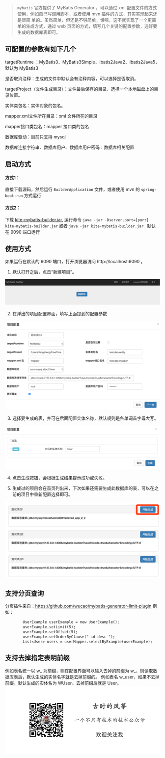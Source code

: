 > `mybatis` 官方提供了 MyBatis Generator ，可以通过 xml 配置文件的方式使用，例如自己写调用脚本，或者使用 mvn 插件的方式，其实实现起来还是很简  单的。虽然简单，但还是不够简单，懒嘛，这不就实现了一个更简单的生成方式，通过 web 页面的方式，填写几个关键的配置参数，选好要生成的数据库表即可。

## 可配置的参数有如下几个

targetRuntime ：MyBatis3、MyBatis3Simple、Ibatis2Java2、Ibatis2Java5，默认为 MyBatis3 

是否取消注释：生成的文件中默认会有注释内容，可以选择是否取消。

targetProject（文件生成目录）：文件最后保存的目录，选择一个本地磁盘上的目录位置。

实体类包名：实体对象的包名。

mapper.xml文件所在目录：xml 文件所在的目录

mapper接口类包名：mapper 接口类的包名

数据库驱动：目前只支持 mysql

数据库连接字符串、数据库用户、数据库用户密码：数据库相关配置

## 启动方式

#### 方式1：

直接下载源码，然后运行 `BuilderApplication` 文件，或者使用 mvn 的 `spring-boot:run` 方式运行

#### 方式2：

下载  [kite-mybatis-builder.jar](https://github.com/huzhicheng/kite-mybatis-builder/releases/download/v1.0/kite-mybats-builder.jar), 运行命令 `java -jar -Dserver.port=[port] kite-mybatis-builder.jar` 或者 `java -jar kite-mybatis-builder.jar ` 默认在 9090 端口运行



## 使用方式

如果运行在默认的 9090 端口，打开浏览器访问 http://localhost:9090 。

1. 默认打开之后，点击“新建项目”。

![mybatis-1](https://raw.githubusercontent.com/huzhicheng/imgs/master/mybatis-1.png)

2. 在弹出的项目配置界面，填写上面提到的配置参数

![mybatis-2](https://raw.githubusercontent.com/huzhicheng/imgs/master/mybatis-2.png)

3. 选择要生成的表，并可在后面配置实体名称，默认规则是各单词首字母大写。

![mybatis-3](https://raw.githubusercontent.com/huzhicheng/imgs/master/mybatis-3.png)

4. 点击生成按钮，会根据生成结果提示成功或失败。

5. 生成过的项目会在首页列出来，下次如果还需要生成此数据库的表，可以在之前的项目中重新配置选择即可。

![mybatis-4](https://raw.githubusercontent.com/huzhicheng/imgs/master/mybatis-4.png)

## 支持分页查询
分页插件来自：https://github.com/wucao/mybatis-generator-limit-plugin
例如：
```
        UserExample userExample = new UserExample();
        userExample.setLimit(5);
        userExample.setOffset(5);
        userExample.setOrderByClause(" id desc ");
        List<User> users = userMapper.selectByExample(userExample);
```

## 支持去掉指定表明前缀
例如表名统一以 w_ 为前缀，则在配置界面可以输入去掉的前缀为 w_，则读取数据库表后，默认生成的实体名字就是去掉前缀的。
例如表名 w_user，如果不去掉前缀，默认生成的实体名为 WUser。去掉前缀后就是 User。
![微信公众号二维码](https://raw.githubusercontent.com/huzhicheng/imgs/master/%E5%8F%A4%E6%97%B6%E7%9A%84%E9%A3%8E%E7%AD%9D.jpg)

   
